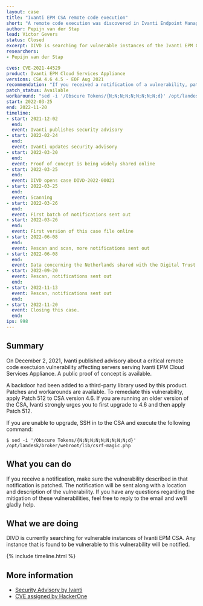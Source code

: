 ```yaml
---
layout: case
title: "Ivanti EPM CSA remote code execution"
short: "A remote code execution was discovered in Ivanti Endpoint Manager Cloud Service Appliance (CSA)."
author: Pepijn van der Stap
lead: Victor Gevers
status: Closed
excerpt: DIVD is searching for vulnerable instances of the Ivanti EPM Cloud Services Appliance (CSA).
researchers:
- Pepijn van der Stap

cves: CVE-2021-44529
product: Ivanti EPM Cloud Services Appliance
versions: CSA 4.6 4.5 - EOF Aug 2021
recommendation: "If you received a notification of a vulnerability, patch your system with the information provided in this notification."
patch_status: Available
workaround: "sed -i '/Obscure Tokens/{N;N;N;N;N;N;N;N;N;d}' /opt/landesk/broker/webroot/lib/csrf-magic.php"
start: 2022-03-25
end: 2022-11-20
timeline:
- start: 2021-12-02
  end:
  event: Ivanti publishes security advisory
- start: 2022-02-24 
  end:
  event: Ivanti updates security advisory
- start: 2022-03-20
  end:
  event: Proof of concept is being widely shared online
- start: 2022-03-25
  end:
  event: DIVD opens case DIVD-2022-00021
- start: 2022-03-25
  end:
  event: Scanning
- start: 2022-03-26
  end:
  event: First batch of notifications sent out 
- start: 2022-03-26
  end:
  event: First version of this case file online 
- start: 2022-06-08
  end:
  event: Rescan and scan, more notifications sent out
- start: 2022-06-08
  end:
  event: Data concerning the Netherlands shared with the Digital Trust Center and the Dutch Security Clearing House (Security Meldpunt)
- start: 2022-09-20
  event: Rescan, notifications sent out
  end:
- start: 2022-11-13
  event: Rescan, notifications sent out
  end:
- start: 2022-11-20
  event: Closing this case.
  end:
ips: 998
---
```

## Summary


On December 2, 2021, Ivanti published advisory about a critical remote code exectuion vulnerability affecting servers serving Ivanti EPM Cloud Services Appliance. A public proof of concept is available. 

A backdoor had been added to a third-party library used by this product. Patches and workarounds are available. To remediate this vulnerability, apply Patch 512 to CSA version 4.6. If you are running an older version of the CSA, Ivanti strongly urges you to first upgrade to 4.6 and then apply Patch 512.

If you are unable to upgrade, SSH in to the CSA and execute the following command:

```
$ sed -i '/Obscure Tokens/{N;N;N;N;N;N;N;N;N;d}' /opt/landesk/broker/webroot/lib/csrf-magic.php
```

## What you can do

If you receive a notification, make sure the vulnerability described in that notification is patched. The notification will be sent along with a location and description of the vulnerability. If you have any questions regarding the mitigation of these vulnerabilities, feel free to reply to the email and we’ll gladly help. 

## What we are doing

DIVD is currently searching for vulnerable instances of Ivanti EPM CSA. Any instance that is found to be vulnerable to this vulnerability will be notified.

{% include timeline.html %}

## More information
* [Security Advisory by Ivanti](https://forums.ivanti.com/s/article/SA-2021-12-02?language=en_US)
* [CVE assigned by HackerOne](https://cve.mitre.org/cgi-bin/cvename.cgi?name=CVE-2021-44529)
